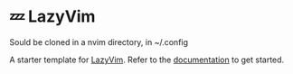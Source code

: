 # 💤 LazyVim

Sould be cloned in a nvim directory, in ~/.config

A starter template for [LazyVim](https://github.com/LazyVim/LazyVim).
Refer to the [documentation](https://lazyvim.github.io/installation) to get started.
